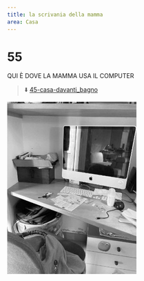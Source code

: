 ```yaml
---
title: la scrivania della mamma
area: Casa
---
```

# 55
QUI È DOVE LA MAMMA USA IL COMPUTER

> ⬇️ [45-casa-davanti_bagno](45-casa-davanti_bagno.md)

![foto_70](../_assets/preview/foto_70.jpg)